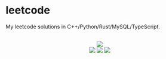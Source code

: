 # leetcode
My leetcode solutions in C++/Python/Rust/MySQL/TypeScript.

<div align="center">
<br/>
<img src="https://img.shields.io/badge/Solved-783/3298%20=%2023%25-blue.svg?style=flat-square" />
<br/>
<img src="https://img.shields.io/badge/Easy-307/826-5CB85D.svg?style=flat-square" />
<img src="https://img.shields.io/badge/Medium-375/1726-F0AE4E.svg?style=flat-square" />
<img src="https://img.shields.io/badge/Hard-101/746-D95450.svg?style=flat-square" />
</div>
